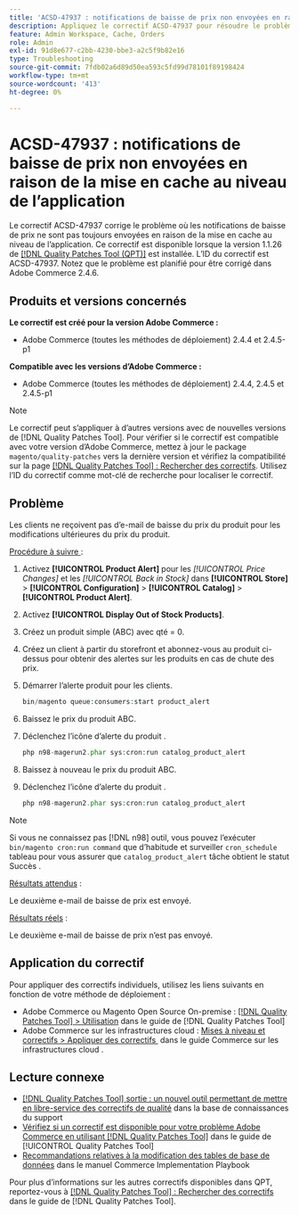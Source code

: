```yaml
---
title: 'ACSD-47937 : notifications de baisse de prix non envoyées en raison de la mise en cache au niveau de l’application'
description: Appliquez le correctif ACSD-47937 pour résoudre le problème d’Adobe Commerce où les notifications de baisse de prix ne sont pas toujours envoyées en raison de la mise en cache au niveau de l’application.
feature: Admin Workspace, Cache, Orders
role: Admin
exl-id: 91d8e677-c2bb-4230-bbe3-a2c5f9b82e16
type: Troubleshooting
source-git-commit: 7fdb02a6d89d50ea593c5fd99d78101f89198424
workflow-type: tm+mt
source-wordcount: '413'
ht-degree: 0%

---
```


# ACSD-47937 : notifications de baisse de prix non envoyées en raison de la mise en cache au niveau de l’application

Le correctif ACSD-47937 corrige le problème où les notifications de baisse de prix ne sont pas toujours envoyées en raison de la mise en cache au niveau de l’application. Ce correctif est disponible lorsque la version 1.1.26 de [[!DNL Quality Patches Tool (QPT)]](https://experienceleague.adobe.com/fr/docs/commerce-operations/tools/quality-patches-tool/quality-patches-tool-to-self-serve-quality-patches) est installée. L’ID du correctif est ACSD-47937. Notez que le problème est planifié pour être corrigé dans Adobe Commerce 2.4.6.

## Produits et versions concernés

**Le correctif est créé pour la version Adobe Commerce :**

* Adobe Commerce (toutes les méthodes de déploiement) 2.4.4 et 2.4.5-p1

**Compatible avec les versions d’Adobe Commerce :**

* Adobe Commerce (toutes les méthodes de déploiement) 2.4.4, 2.4.5 et 2.4.5-p1

>[!NOTE]
>
>Le correctif peut s’appliquer à d’autres versions avec de nouvelles versions de [!DNL Quality Patches Tool]. Pour vérifier si le correctif est compatible avec votre version d’Adobe Commerce, mettez à jour le package `magento/quality-patches` vers la dernière version et vérifiez la compatibilité sur la page [[!DNL Quality Patches Tool] : Rechercher des correctifs](https://experienceleague.adobe.com/tools/commerce-quality-patches/index.html?lang=fr). Utilisez l’ID du correctif comme mot-clé de recherche pour localiser le correctif.

## Problème

Les clients ne reçoivent pas d’e-mail de baisse du prix du produit pour les modifications ultérieures du prix du produit.

<u>Procédure à suivre </u> :

1. Activez **[!UICONTROL Product Alert]** pour les *[!UICONTROL Price Changes]* et les *[!UICONTROL Back in Stock]* dans **[!UICONTROL Store]** > **[!UICONTROL Configuration]** > **[!UICONTROL Catalog]** > **[!UICONTROL Product Alert]**.
1. Activez **[!UICONTROL Display Out of Stock Products]**.
1. Créez un produit simple (ABC) avec qté = 0.
1. Créez un client à partir du storefront et abonnez-vous au produit ci-dessus pour obtenir des alertes sur les produits en cas de chute des prix.
1. Démarrer l’alerte produit pour les clients.

   ```PHP
   bin/magento queue:consumers:start product_alert
   ```

1. Baissez le prix du produit ABC.
1. Déclenchez l’icône d’alerte du produit .

   ```PHP
   php n98-magerun2.phar sys:cron:run catalog_product_alert
   ```

1. Baissez à nouveau le prix du produit ABC.
1. Déclenchez l’icône d’alerte du produit .

   ```PHP
   php n98-magerun2.phar sys:cron:run catalog_product_alert
   ```

>[!NOTE]
>
>Si vous ne connaissez pas [!DNL n98] outil, vous pouvez l’exécuter `bin/magento cron:run command` que d’habitude et surveiller `cron_schedule` tableau pour vous assurer que `catalog_product_alert` tâche obtient le statut Succès .

<u>Résultats attendus</u> :

Le deuxième e-mail de baisse de prix est envoyé.

<u>Résultats réels</u> :

Le deuxième e-mail de baisse de prix n’est pas envoyé.

## Application du correctif

Pour appliquer des correctifs individuels, utilisez les liens suivants en fonction de votre méthode de déploiement :

* Adobe Commerce ou Magento Open Source On-premise : [[!DNL Quality Patches Tool] > Utilisation](/help/tools/quality-patches-tool/usage.md) dans le guide de [!DNL Quality Patches Tool]
* Adobe Commerce sur les infrastructures cloud : [&#x200B; Mises à niveau et correctifs > Appliquer des correctifs &#x200B;](https://experienceleague.adobe.com/docs/commerce-cloud-service/user-guide/develop/upgrade/apply-patches.html?lang=fr) dans le guide Commerce sur les infrastructures cloud .

## Lecture connexe

* [[!DNL Quality Patches Tool] sortie : un nouvel outil permettant de mettre en libre-service des correctifs de qualité](https://experienceleague.adobe.com/fr/docs/commerce-operations/tools/quality-patches-tool/quality-patches-tool-to-self-serve-quality-patches) dans la base de connaissances du support
* [Vérifiez si un correctif est disponible pour votre problème Adobe Commerce en utilisant [!DNL Quality Patches Tool]](/help/tools/quality-patches-tool/patches-available-in-qpt/check-patch-for-magento-issue-with-magento-quality-patches.md) dans le guide de [!UICONTROL Quality Patches Tool]
* [Recommandations relatives à la modification des tables de base de données](https://experienceleague.adobe.com/fr/docs/commerce-operations/implementation-playbook/best-practices/development/modifying-core-and-third-party-tables#why-adobe-recommends-avoiding-modifications) dans le manuel Commerce Implementation Playbook


Pour plus d’informations sur les autres correctifs disponibles dans QPT, reportez-vous à [[!DNL Quality Patches Tool] : Rechercher des correctifs](https://experienceleague.adobe.com/tools/commerce-quality-patches/index.html?lang=fr) dans le guide de [!DNL Quality Patches Tool].
